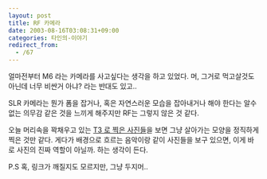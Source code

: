 ```yaml
---
layout: post
title: RF 카메라
date: 2003-08-16T03:08:31+09:00
categories: 타인의-이야기
redirect_from:
  - /67
---
```


얼마전부터 M6 라는 카메라를 사고싶다는 생각을 하고 있었다. 머, 그거로 먹고살것도 아닌데 너무 비싼거 아냐? 라는 반대도 있고..

SLR 카메라는 뭔가 폼을 잡거나, 혹은 자연스러운 모습을 잡아내거나 해야 한다는 알수없는 의무감 같은 것을 느끼게 해주지만 RF는 그렇지 않은 것 같다.

오늘 머리속을 꽉채우고 있는 <a href="http://www.contaxclub.co.kr/bbs/zboard.php?id=gallery&page=2&sn1=&divpage=2&sn=off&ss=on&sc=on&sc=off&keyword=T3&&select_arrange=headnum&desc=asc&no=6495" target=bb>T3 로 찍은 사진들</a>을 보면 그냥 살아가는 모양을 정직하게 찍은 것만 같다. 게다가 배경으로 흐르는 음악이랑 같이 사진들을 보구 있으면, 이게 바로 사진의 진짜 역할이 아닐까. 하는 생각이 든다.

P.S 혹, 링크가 깨질지도 모르지만, 그냥 두지머..

